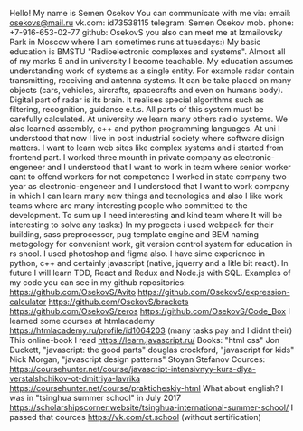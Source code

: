 Hello! My name is Semen Osekov
You can communicate with me via:
  email: osekovs@mail.ru
  vk.com: id73538115
  telegram: Semen Osekov
  mob. phone: +7-916-653-02-77
  github: OsekovS
  you also can meet me at Izmailovsky Park in Moscow where I am sometimes runs at tuesdays:)
 My basic education is BMSTU "Radioelectronic complexes and systems". Almost all of my marks 5 and in university I become teachable.
 My education assumes understanding work of systems as a single entity. For example radar contain transmitting, receiving and
 antenna systems. It can be take placed on many objects (cars, vehicles, aircrafts, spacecrafts and even on humans body). 
 Digital part of radar is its brain. It realises special algorithms such as filtering, recognition, guidanse e.t.s. 
 All parts of this system must be carefully calculated. At university we learn many others radio systems. We also learned assembly,
 c++ and python programming languages. At uni I understood that now I live in post industrial society where software disign matters. 
 I want to learn web sites like complex systems and i started from frontend part.
 I worked three mounth in private company as electronic-engeneer and I understood that I want to work in team where senior worker cant 
 to offend workers for not competence
 I worked in state company two year as electronic-engeneer and I understood that I want to work company in which I can learn many
 new things and tecnologies and also I like work teams where are many interesting people who committed to the development. 
 To sum up I need interesting and kind team where It will be interesting to solve any tasks:)
 In my progects i used webpack for their building, sass preprocessor, pug template engine and BEM naming metogology for convenient work,  git version control system for education in rs shool. I used photoshop and figma also. I have sime experience in python, c++ and certainly javascript (native, jquerry and a litle bit react).
 In future I will learn TDD, React and Redux and Node.js with SQL.
 Examples of my code you can see in my github repositories:
  https://github.com/OsekovS/Avito
  https://github.com/OsekovS/expression-calculator
  https://github.com/OsekovS/brackets
  https://github.com/OsekovS/zeros
  https://github.com/OsekovS/Code_Box
I learned some courses at htmlacademy https://htmlacademy.ru/profile/id1064203 (many tasks pay and I didnt their)
This online-book I read https://learn.javascript.ru/
Books: 
  "html css" Jon Duckett,
  "javascript: the good parts" douglas crockford, 
  "javascript for kids" Nick Morgan,
  "javascript design patterns" Stoyan Stefanov
 Cources:
 https://coursehunter.net/course/javascript-intensivnyy-kurs-dlya-verstalshchikov-ot-dmitriya-lavrika
 https://coursehunter.net/course/prakticheskiy-html
What about english? 
I was in "tsinghua summer school" in July 2017
https://scholarshipscorner.website/tsinghua-international-summer-school/
I passed that cources https://vk.com/ct.school (without sertification)
